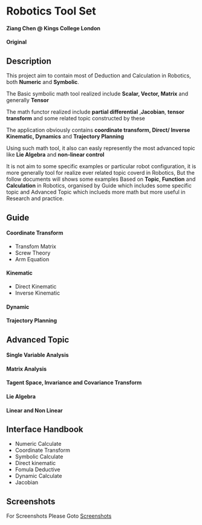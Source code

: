 # Robotics Tool Set

#### Ziang Chen @ Kings College London
#### Original

## Description
This project aim to contain most of Deduction and Calculation in Robotics, both **Numeric** and **Symbolic**.

The Basic symbolic math tool realized include **Scalar, Vector, Matrix** and generally **Tensor**

The math functor realized include **partial differential** ,**Jacobian**, **tensor transform** and some related topic constructed by these 

The application obviously contains **coordinate transform, Direct/ Inverse Kinematic, Dynamics** and **Trajectory Planning**

Using such math tool, it also can easly represently the most advanced topic like **Lie Algebra** and **non-linear control**

It is not aim to some specific examples or particular robot configuration, it is more generally tool for realize ever related topic coverd in Robotics, But the follow documents will shows some examples Based on **Topic**, **Function** and **Calculation** in Robotics, organised by Guide which includes some specific topic and Advanced Topic which inclueds more math but more useful in Research and practice.


## Guide
#### Coordinate Transform
 * Transfom Matrix
 * Screw Theory
 * Arm Equation
#### Kinematic
 * Direct Kinematic
 * Inverse Kinematic
#### Dynamic
#### Trajectory Planning




## Advanced Topic

#### Single Variable Analysis
#### Matrix Analysis
#### Tagent Space, Invariance and Covariance Transform
#### Lie Algebra
#### Linear and Non Linear



## Interface Handbook
  * Numeric Calculate
  * Coordinate Transform
  * Symbolic Calculate
  * Direct kinematic
  * Fomula Deductive
  * Dynamic Calculate
  * Jacobian




## Screenshots
For Screenshots Please Goto
[Screenshots](https://github.com/ZiangChenKCL/Robotics/blob/main/Screenshoots.md)



